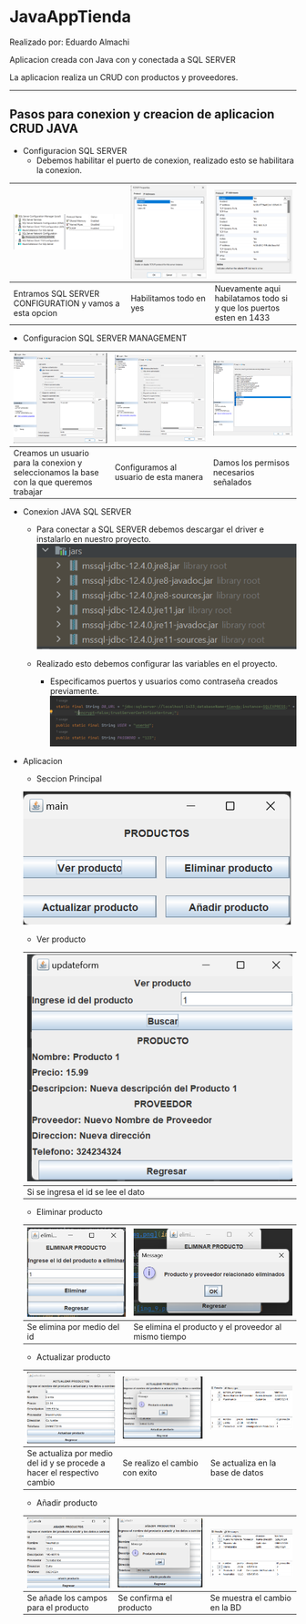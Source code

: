# JavaAppTienda

Realizado por: Eduardo Almachi

Aplicacion creada con Java con y conectada a SQL SERVER

La aplicacion realiza un CRUD con productos y proveedores.

---
## Pasos para conexion y creacion de aplicacion CRUD JAVA

 - Configuracion SQL SERVER
   - Debemos habilitar el puerto de conexion, realizado esto se habilitara la conexion.

  | ![img_2.png](img/img_2.png)                                 | ![img_1.png](img/img_1.png) | ![img_3.png](img/img_3.png)                                             |
  |---------------------------------------------------------|-------------------------|---------------------------------------------------------------------|
  | Entramos SQL SERVER CONFIGURATION y vamos a esta opcion | Habilitamos todo en yes | Nuevamente aqui habilatamos todo si y que los puertos esten en 1433 |
  

  - Configuracion SQL SERVER MANAGEMENT

  | ![img_7.png](img/img_7.png)                                                                  | ![img_4.png](img/img_4.png)                | ![img_5.png](img/img_5.png)                 |
  |------------------------------------------------------------------------------------------|----------------------------------------|-----------------------------------------|
  | Creamos un usuario para la conexion y seleccionamos la base con la que queremos trabajar | Configuramos al usuario de esta manera | Damos los permisos necesarios señalados |

- Conexion JAVA SQL SERVER
  - Para conectar a SQL SERVER debemos descargar el driver e instalarlo en nuestro proyecto.
  ![img.png](img/img.png)
  
  - Realizado esto debemos configurar las variables en el proyecto.
    - Especificamos puertos y usuarios como contraseña creados previamente.
  ![img.png](img/imgg.png)
  
- Aplicacion
  - Seccion Principal
  
  ![img_8.png](img/img_8.png)
  
  - Ver producto
  
  | ![img_9.png](img/img_9.png)            |
  |------------------------------------|
  | Si se ingresa el id se lee el dato |

  - Eliminar producto
  
  | ![img_10.png](img/img_10.png)   | ![img_11.png](img/img_11.png)                             |
  |-----------------------------|-------------------------------------------------------|
  | Se elimina por medio del id | Se elimina el producto y el proveedor al mismo tiempo |

  - Actualizar producto
  
  | ![img_12.png](img/img_12.png)                                               | ![img_13.png](img/img_13.png)      | ![img_14.png](img/img_14.png)        |
  |-------------------------------------------------------------------------|--------------------------------|----------------------------------|
  | Se actualiza por medio del id y se procede a hacer el respectivo cambio | Se realizo el cambio con exito | Se actualiza en la base de datos |                         |

  - Añadir producto
  
  | ![img_15.png](img/img_15.png)            | ![img_16.png](img/img_16.png) | ![img_17.png](img/img_17.png)     |
  |--------------------------------------|---------------------------|-------------------------------|
  | Se añade los campos para el producto | Se confirma el producto   | Se muestra el cambio en la BD |


  